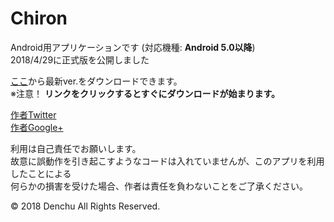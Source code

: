 # Chiron
Android用アプリケーションです (対応機種: __Android 5.0以降__)  
2018/4/29に正式版を公開しました

[ここ](https://www.dropbox.com/s/cdwpia0i9yks2f6/Chiron.apk?dl=1)から最新ver.をダウンロードできます。  
※注意！ __リンクをクリックするとすぐにダウンロードが始まります。__  


[作者Twitter](https://twitter.com/Denchu1205)  
[作者Google+](https://plus.google.com/u/0/106950030216120414717)
  
利用は自己責任でお願いします。  
故意に誤動作を引き起こすようなコードは入れていませんが、このアプリを利用したことによる  
何らかの損害を受けた場合、作者は責任を負わないことをご了承ください。

© 2018 Denchu All Rights Reserved.
